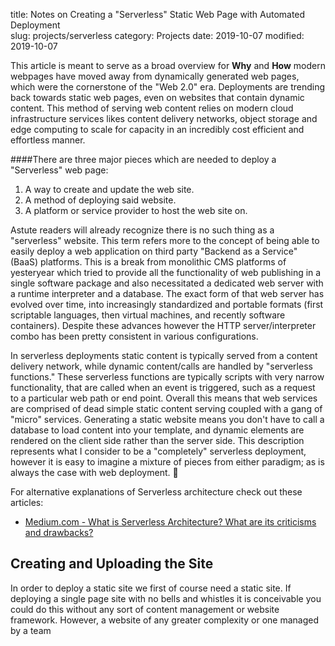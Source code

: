 title: Notes on Creating a "Serverless" Static Web Page with Automated Deployment  
slug: projects/serverless
category: Projects
date: 2019-10-07
modified: 2019-10-07

This article is meant to serve as a broad overview for **Why** and **How** modern webpages have moved away from dynamically generated web pages, which were the cornerstone of the "Web 2.0" era. Deployments are trending back towards static web pages, even on websites that contain dynamic content. This method of serving web content relies on modern cloud infrastructure services likes content delivery networks, object storage and edge computing to scale for capacity in an incredibly cost efficient and effortless manner.

####There are three major pieces which are needed to deploy a "Serverless" web page:
1. A way to create and update the web site.
2. A method of deploying said website.
3. A platform or service provider to host the web site on.

Astute readers will already recognize there is no such thing as a "serverless" website. This term refers more to the concept of being able to easily deploy a web application on third party "Backend as a Service" (BaaS) platforms.  This is a break from monolithic CMS platforms of yesteryear which tried to provide all the functionality of web publishing in a single software package and also necessitated a dedicated web server with a runtime interpreter and a database. The exact form of that web server has evolved over time, into increasingly standardized and portable formats (first scriptable languages, then virtual machines, and recently software containers). Despite these advances however the HTTP server/interpreter combo has been pretty consistent in various configurations.

In serverless deployments static content is typically served from a content delivery network, while dynamic content/calls are handled by "serverless functions." These serverless functions are typically scripts with very narrow functionality, that are called when an event is triggered, such as a request to a particular web path or end point. Overall this means that web services are comprised of dead simple static content serving coupled with a gang of "micro" services. Generating a static website means you don't have to call a database to load content into your template, and dynamic elements are rendered on the client side rather than the server side. This description represents what I consider to be a "completely" serverless deployment, however it is easy to imagine a mixture of pieces from either paradigm; as is always the case with web deployment. 🧐

For alternative explanations of Serverless architecture check out these articles:
- [Medium.com - What is Serverless Architecture? What are its criticisms and drawbacks?](https://medium.com/@MarutiTech/what-is-serverless-architecture-what-are-its-criticisms-and-drawbacks-928659f9899a)

## Creating and Uploading the Site
In order to deploy a static site we first of course need a static site. If deploying a single page site with no bells and whistles it is conceivable you could do this without any sort of content management or website framework. However, a website of any greater complexity or one managed by a team  
